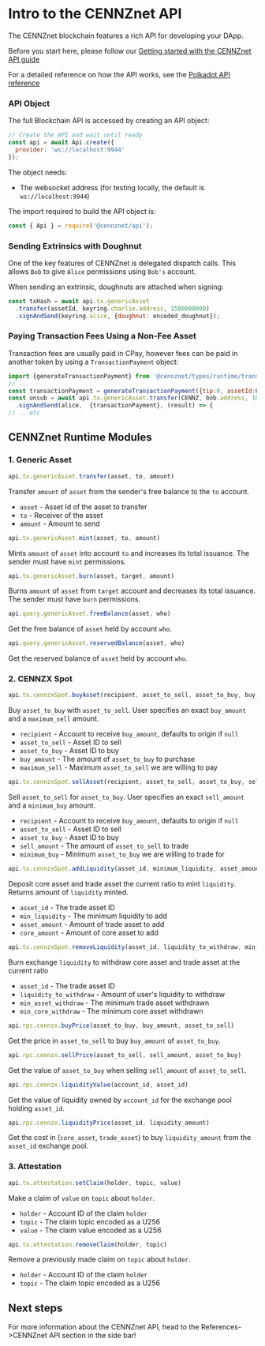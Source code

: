 # Intro to the CENNZnet API

The CENNZnet blockchain features a rich API for developing your DApp.

Before you start here, please follow our [Getting started with the CENNZnet API guide](Dapp-development/Guides/Getting-started-with-the-CENNZnet-API)

For a detailed reference on how the API works, see the [Polkadot API reference](https://polkadot.js.org/api/start/)

### API Object
The full Blockchain API is accessed by creating an API object:
```js
// Create the API and wait until ready
const api = await Api.create({
  provider: 'ws://localhost:9944'
});
```
The object needs:
* The websocket address (for testing locally, the default is `ws://localhost:9944`)

The import required to build the API object is:
```js
const { Api } = require('@cennznet/api');
```

### Sending Extrinsics with Doughnut

One of the key features of CENNZnet is delegated dispatch calls. This allows `Bob` to give `Alice` permissions using `Bob's` account.

When sending an extrinsic, doughnuts are attached when signing:

```js
const txHash = await api.tx.genericAsset
  .transfer(assetId, keyring.charlie.address, 1500000000)
  .signAndSend(keyring.alice, {doughnut: encoded_doughnut});
```

### Paying Transaction Fees Using a Non-Fee Asset

Transaction fees are usually paid in CPay, however fees can be paid in another token by using a `TransactionPayment` object:

```js
import {generateTransactionPayment} from '@cennznet/types/runtime/transaction-payment/TransactionPayment';
// ...
const transactionPayment = generateTransactionPayment({tip:0, assetId:CENNZ, maxPayment});
const unsub = await api.tx.genericAsset.transfer(CENNZ, bob.address, 10000)
  .signAndSend(alice,  {transactionPayment}, (result) => {
// ...etc
```

## CENNZnet Runtime Modules

### 1. Generic Asset

```js
api.tx.genericAsset.transfer(asset, to, amount)
```
Transfer `amount` of `asset` from the sender's free balance to the `to` account.

* `asset` - Asset Id of the asset to transfer
* `to` - Receiver of the asset
* `amount` - Amount to send

```js
api.tx.genericAsset.mint(asset, to, amount)
```
Mints `amount` of `asset` into account `to` and increases its total issuance. The sender must have `mint` permissions.

```js
api.tx.genericAsset.burn(asset, target, amount)
```
Burns `amount` of `asset` from `target` account and decreases its total issuance. The sender must have `burn` permissions.

```js
api.query.genericAsset.freeBalance(asset, who)
```
Get the free balance of `asset` held by account `who`.

```js
api.query.genericAsset.reservedBalance(asset, who)
```
Get the reserved balance of `asset` held by account `who`.

### 2. CENNZX Spot

```js
api.tx.cennzxSpot.buyAsset(recipient, asset_to_sell, asset_to_buy, buy_amount, maximum_sell)
```
Buy `asset_to_buy` with `asset_to_sell`. User specifies an exact `buy_amount` and a `maximum_sell` amount.

* `recipient` - Account to receive `buy_amount`, defaults to origin if `null`
* `asset_to_sell` - Asset ID to sell
* `asset_to_buy` - Asset ID to buy
* `buy_amount` - The amount of `asset_to_buy` to purchase
* `maximum_sell` - Maximum `asset_to_sell` we are willing to pay

```js
api.tx.cennzxSpot.sellAsset(recipient, asset_to_sell, asset_to_buy, sell_amount, minimum_buy)
```
Sell `asset_to_sell` for `asset_to_buy`. User specifies an exact `sell_amount` and a `minimum_buy` amount.

* `recipient` - Account to receive `buy_amount`, defaults to origin if `null`
* `asset_to_sell` - Asset ID to sell
* `asset_to_buy` - Asset ID to buy
* `sell_amount` - The amount of `asset_to_sell` to trade
* `minimum_buy` - Minimum `asset_to_buy` we are willing to trade for

```js
api.tx.cennzxSpot.addLiquidity(asset_id, minimum_liquidity, asset_amount, core_amount)
```
Deposit core asset and trade asset the current ratio to mint `liquidity`.
Returns amount of `liquidity` minted.

* `asset_id` - The trade asset ID
* `min_liquidity` - The minimum liquidity to add
* `asset_amount` - Amount of trade asset to add
* `core_amount` - Amount of core asset to add

```js
api.tx.cennzxSpot.removeLiquidity(asset_id, liquidity_to_withdraw, min_asset_withdraw, min_core_withdraw)
```
Burn exchange `liquidity` to withdraw core asset and trade asset at the current ratio

* `asset_id` - The trade asset ID
* `liquidity_to_withdraw` - Amount of user's liquidity to withdraw
* `min_asset_withdraw` - The minimum trade asset withdrawn
* `min_core_withdraw` - The minimum core asset withdrawn

```js
api.rpc.cennzx.buyPrice(asset_to_buy, buy_amount, asset_to_sell)
```
Get the price in `asset_to_sell` to buy `buy_amount` of `asset_to_buy`.

```js
api.rpc.cennzx.sellPrice(asset_to_sell, sell_amount, asset_to_buy)
```
Get the value of `asset_to_buy` when selling `sell_amount` of `asset_to_sell`.

```js
api.rpc.cennzx.liquidityValue(account_id, asset_id)
```
Get the value of liquidity owned by `account_id` for the exchange pool holding `asset_id`.

```js
api.rpc.cennzx.liquidityPrice(asset_id, liquidity_amount)
```
Get the cost in (`core_asset`, `trade_asset`) to buy `liquidity_amount` from the `asset_id` exchange pool.

### 3. Attestation

```js
api.tx.attestation.setClaim(holder, topic, value)
```
Make a claim of `value` on `topic` about `holder`.

* `holder` - Account ID of the claim `holder`
* `topic` - The claim topic encoded as a U256
* `value` - The claim value encoded as a U256

```js
api.tx.attestation.removeClaim(holder, topic)
```
Remove a previously made claim on `topic` about `holder`.

* `holder` - Account ID of the claim `holder`
* `topic` - The claim topic encoded as a U256

## Next steps

For more information about the CENNZnet API, head to the References->CENNZnet API section in the side bar!